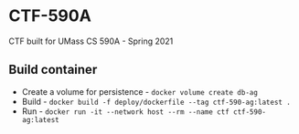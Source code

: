 # CTF-590A
CTF built for UMass CS 590A - Spring 2021

## Build container

- Create a volume for persistence - `docker volume create db-ag`
- Build - `docker build -f deploy/dockerfile --tag ctf-590-ag:latest .`
- Run - `docker run -it --network host --rm --name ctf ctf-590-ag:latest`